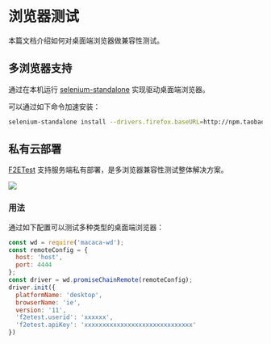 # 浏览器测试

本篇文档介绍如何对桌面端浏览器做兼容性测试。

## 多浏览器支持

通过在本机运行 [selenium-standalone](//github.com/vvo/selenium-standalone) 实现驱动桌面端浏览器。

可以通过如下命令加速安装：

```bash
selenium-standalone install --drivers.firefox.baseURL=http://npm.taobao.org/mirrors/geckodriver --baseURL=http://npm.taobao.org/mirrors/selenium --drivers.chrome.baseURL=http://npm.taobao.org/mirrors/chromedriver --drivers.ie.baseURL=http://npm.taobao.org/mirrors/selenium
```

## 私有云部署

[F2ETest](//github.com/alibaba/f2etest) 支持服务端私有部署，是多浏览器兼容性测试整体解决方案。

![](//wx1.sinaimg.cn/large/6d308bd9gy1feru097e8cj20sw0dcagm.jpg)

### 用法

通过如下配置可以测试多种类型的桌面端浏览器：

```javascript
const wd = require('macaca-wd');
const remoteConfig = {
  host: 'host',
  port: 4444
};
const driver = wd.promiseChainRemote(remoteConfig);
driver.init({
  platformName: 'desktop',
  browserName: 'ie',
  version: '11',
  'f2etest.userid': 'xxxxxx',
  'f2etest.apiKey': 'xxxxxxxxxxxxxxxxxxxxxxxxxxxxxx'
})
```
